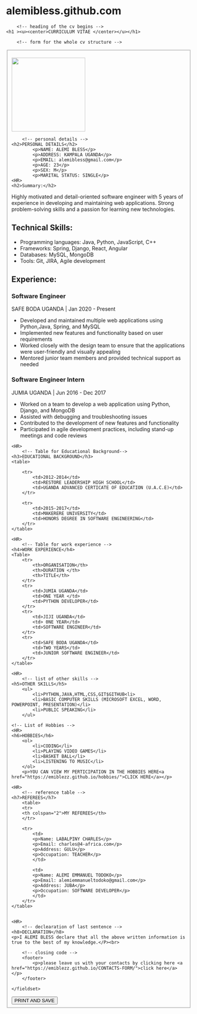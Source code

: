 # alemibless.github.com
<html>
<!-- the title of my website -->	
<head>
	<title></title>
</head>
	
		<!-- heading of the cv begins -->
	<h1 ><u><center>CURRICULUM VITAE </center></u></h1>

		<!-- form for the whole cv structure -->
<body>
<form>
	<fieldset>
		<!-- the frame for my picture -->

<img src="https://avatars.githubusercontent.com/u/107726040?v=4"
height="200"
width="200" >

		<!-- personal details -->
	<h2>PERSONAL DETAILS</h2>
			<p>NAME: ALEMI BLESS</p>
			<p>ADDRESS: KAMPALA UGANDA</p>
			<p>EMAIL: alemibless@gmail.com</p>
			<p>AGE: 23</p>
			<p>SEX: M</p>
			<p>MARITAL STATUS: SINGLE</p>
	<HR>
	<h2>Summary:</h2>
  <p>Highly motivated and detail-oriented software engineer with 5 years of experience in developing and maintaining web applications. Strong problem-solving skills and a passion for learning new technologies.</p>
  	<h2>Technical Skills:</h2>
  <ul>
    <li>Programming languages: Java, Python, JavaScript, C++</li>
    <li>Frameworks: Spring, Django, React, Angular</li>
    <li>Databases: MySQL, MongoDB</li>
    <li>Tools: Git, JIRA, Agile development</li>
  </ul>
  	<h2>Experience:</h2>
  <h3>Software Engineer</h3>
  <p>SAFE BODA UGANDA | Jan 2020 - Present</p>
  <ul>
    <li>Developed and maintained multiple web applications using Python,Java, Spring, and MySQL</li>
    <li>Implemented new features and functionality based on user requirements</li>
    <li>Worked closely with the design team to ensure that the applications were user-friendly and visually appealing</li>
    <li>Mentored junior team members and provided technical support as needed</li>
  </ul>
  <h3>Software Engineer Intern</h3>
  <p> JUMIA UGANDA | Jun 2016 - Dec 2017</p>
  <ul>
    <li>Worked on a team to develop a web application using Python, Django, and MongoDB</li>
    <li>Assisted with debugging and troubleshooting issues</li>
    <li>Contributed to the development of new features and functionality</li>
    <li>Participated in agile development practices, including stand-up meetings and code reviews</li>
  </ul>
	
	

	<HR>
		<!-- Table for Educational Background-->
	<h3>EDUCATIONAL BACKGROUND</h3>
	<table>

		<tr>
			<td>2012-2014</td> 
			<td>RESTORE LEADERSHIP HIGH SCHOOL</td>
			<td>UGANDA ADVANCED CERTICATE OF EDUCATION (U.A.C.E)</td>
		</tr>
		
		<tr>
			<td>2015-2017</td> 
			<td>MAKERERE UNIVERSITY</td>
			<td>HONORS DEGREE IN SOFTWARE ENGINEERING</td>
		</tr>
	</table>

	<HR>
		<!-- Table for work experience -->
	<h4>WORK EXPERIENCE</h4>
	<Table>
		<tr>
			<th>ORGANISATION</th>
			<th>DURATION </th> 
			<th>TITLE</th>
		</tr>
		<tr>
			<td>JUMIA UGANDA</td> 
			<td>ONE YEAR </td>
			<td>PYTHON DEVELOPER</td>
		</tr>
		<tr>
			<td>JIJI UGANDA</td>
			<td> 0NE YEAR</td>
			<td>SOFTWARE ENGINEER</td>
		</tr>
		<tr>
			<td>SAFE BODA UGANDA</td>
			<td>TWO YEARS</td>
			<td>JUNIOR SOFTWARE ENGINEER</td>
		</tr>
	</table>

	<HR>
		<!-- list of other skills -->
	<h5>OTHER SKILLS</h5>
		<ul>
			<li>PYTHON,JAVA,HTML,CSS,GIT$GITHUB<li>
			<li>BASIC COMPUTER SKILLS (MICROSOFT EXCEL, WORD, POWERPOINT, PRESENTATION)</li>
			<li>PUBLIC SPEAKING</li>
		</ul>

	<!-- List of Hobbies -->
	<HR>
	<h6>HOBBIES</h6>
		<ol>
			<li>CODING</li>
			<li>PLAYING VIDEO GAMES</li>
			<li>BASKET BALL</li>
			<li>LISTENING TO MUSIC</li> 
		</ol>
		<p>YOU CAN VIEW MY PERTICIPATION IN THE HOBBIES HERE<a href="https://emiblezz.github.io/hobbies/">CLICK HERE</a></p>

	<HR>
		<!-- reference table -->
	<h7>REFEREES</h7> 
		<table>
		<tr>
		<th colspan="2">MY REFEREES</th>
		</tr>
		
		<tr>
			<td>
			<p>Name: LABALPINY CHARLES</p>
			<p>Email: charles@4-africa.com</p>
			<p>Address: GULU</p>
			<p>Occupation: TEACHER</p>
			</td>

			<td>
			<p>Name: ALEMI EMMANUEL TODOKO</p>
			<p>Email: alemiemmanueltodoko@gmail.com</p>
			<p>Address: JUBA</p>
			<p>Occupation: SOFTWARE DEVELOPER</p>
			</td>
		</tr>
	</table>
	
		
	<HR>
		<!-- declearation of last sentence -->
	<h8>DECLARATION</h8>
	<p>I ALEMI BLESS declare that all the above written information is true to the best of my knowledge.</P><br>
	
		<!-- closing code -->
		<footer>
			<p>please leave us with your contacts by clicking here <a href="https://emiblezz.github.io/CONTACTS-FORM/">click here</a></p>
		</footer>

	</fieldset>
</form>
<button type="button" onclick="window.print()">PRINT AND SAVE</button>
</body>	
</style>
</html>
